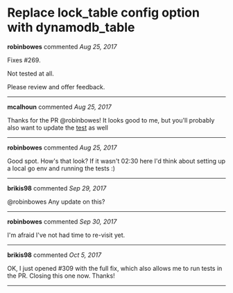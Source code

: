 # Replace lock_table config option with dynamodb_table

**robinbowes** commented *Aug 25, 2017*

Fixes #269.

Not tested at all.

Please review and offer feedback.
<br />
***


**mcalhoun** commented *Aug 25, 2017*

Thanks for the PR @robinbowes! It looks good to me, but you'll probably also want to update the [test](https://github.com/gruntwork-io/terragrunt/blob/1b0cb787c0314681e92f5ff083486eb5a988452f/test/integration_test.go#L523) as well

***

**robinbowes** commented *Aug 25, 2017*

Good spot. How's that look? If it wasn't 02:30 here I'd think about setting up a local go env and running the tests :)
***

**brikis98** commented *Sep 29, 2017*

@robinbowes Any update on this?
***

**robinbowes** commented *Sep 30, 2017*

I'm afraid I've not had time to re-visit yet.
***

**brikis98** commented *Oct 5, 2017*

OK, I just opened #309 with the full fix, which also allows me to run tests in the PR. Closing this one now. Thanks!
***

